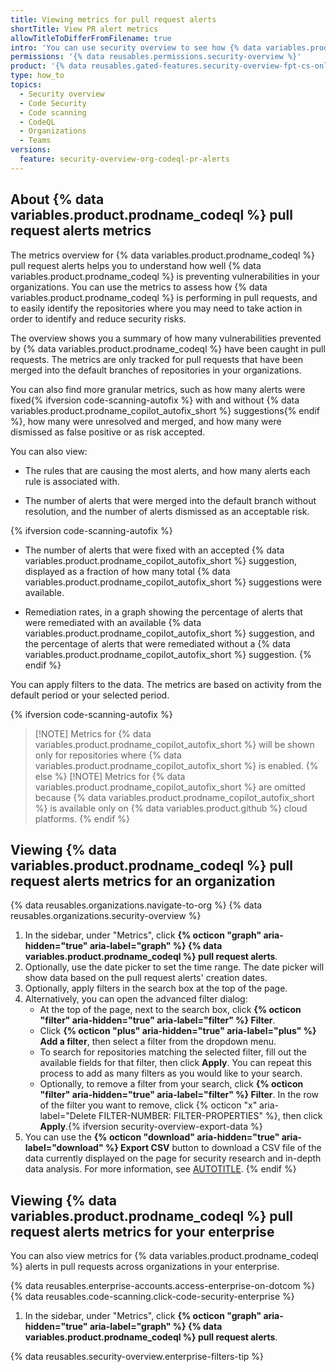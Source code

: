 ```yaml
---
title: Viewing metrics for pull request alerts
shortTitle: View PR alert metrics
allowTitleToDifferFromFilename: true
intro: 'You can use security overview to see how {% data variables.product.prodname_codeql %} is performing in pull requests for repositories across your organizations, and to identify repositories where you may need to take action.'
permissions: '{% data reusables.permissions.security-overview %}'
product: '{% data reusables.gated-features.security-overview-fpt-cs-only %}'
type: how_to
topics:
  - Security overview
  - Code Security
  - Code scanning
  - CodeQL
  - Organizations
  - Teams
versions:
  feature: security-overview-org-codeql-pr-alerts
---
```


## About {% data variables.product.prodname_codeql %} pull request alerts metrics

The metrics overview for {% data variables.product.prodname_codeql %} pull request alerts helps you to understand how well {% data variables.product.prodname_codeql %} is preventing vulnerabilities in your organizations. You can use the metrics to assess how {% data variables.product.prodname_codeql %} is performing in pull requests, and to easily identify the repositories where you may need to take action in order to identify and reduce security risks.

The overview shows you a summary of how many vulnerabilities prevented by {% data variables.product.prodname_codeql %} have been caught in pull requests. The metrics are only tracked for pull requests that have been merged into the default branches of repositories in your organizations.

You can also find more granular metrics, such as how many alerts were fixed{% ifversion code-scanning-autofix %} with and without {% data variables.product.prodname_copilot_autofix_short %} suggestions{% endif %}, how many were unresolved and merged, and how many were dismissed as false positive or as risk accepted.

You can also view:

* The rules that are causing the most alerts, and how many alerts each rule is associated with.

* The number of alerts that were merged into the default branch without resolution, and the number of alerts dismissed as an acceptable risk.

{% ifversion code-scanning-autofix %}
* The number of alerts that were fixed with an accepted {% data variables.product.prodname_copilot_autofix_short %} suggestion, displayed as a fraction of how many total {% data variables.product.prodname_copilot_autofix_short %} suggestions were available.

* Remediation rates, in a graph showing the percentage of alerts that were remediated with an available {% data variables.product.prodname_copilot_autofix_short %} suggestion, and the percentage of alerts that were remediated without a {% data variables.product.prodname_copilot_autofix_short %} suggestion.
{% endif %}

You can apply filters to the data. The metrics are based on activity from the default period or your selected period.

{% ifversion code-scanning-autofix %}
> [!NOTE] Metrics for {% data variables.product.prodname_copilot_autofix_short %} will be shown only for repositories where {% data variables.product.prodname_copilot_autofix_short %} is enabled.
{% else %}
> [!NOTE] Metrics for {% data variables.product.prodname_copilot_autofix_short %} are omitted because {% data variables.product.prodname_copilot_autofix_short %} is available only on {% data variables.product.github %} cloud platforms.
{% endif %}

## Viewing {% data variables.product.prodname_codeql %} pull request alerts metrics for an organization

{% data reusables.organizations.navigate-to-org %}
{% data reusables.organizations.security-overview %}
1. In the sidebar, under "Metrics", click **{% octicon "graph" aria-hidden="true" aria-label="graph" %} {% data variables.product.prodname_codeql %} pull request alerts**.
1. Optionally, use the date picker to set the time range. The date picker will show data based on the pull request alerts' creation dates.
1. Optionally, apply filters in the search box at the top of the page.
1. Alternatively, you can open the advanced filter dialog:
    * At the top of the page, next to the search box, click **{% octicon "filter" aria-hidden="true" aria-label="filter" %} Filter**.
    * Click **{% octicon "plus" aria-hidden="true" aria-label="plus" %} Add a filter**, then select a filter from the dropdown menu.
    * To search for repositories matching the selected filter, fill out the available fields for that filter, then click **Apply**. You can repeat this process to add as many filters as you would like to your search.
    * Optionally, to remove a filter from your search, click **{% octicon "filter" aria-hidden="true" aria-label="filter" %} Filter**. In the row of the filter you want to remove, click {% octicon "x" aria-label="Delete FILTER-NUMBER: FILTER-PROPERTIES" %}, then click **Apply**.{% ifversion security-overview-export-data %}
1. You can use the **{% octicon "download" aria-hidden="true" aria-label="download" %} Export CSV** button to download a CSV file of the data currently displayed on the page for security research and in-depth data analysis. For more information, see [AUTOTITLE](/code-security/security-overview/exporting-data-from-security-overview). {% endif %}

## Viewing {% data variables.product.prodname_codeql %} pull request alerts metrics for your enterprise

You can also view metrics for {% data variables.product.prodname_codeql %} alerts in pull requests across organizations in your enterprise.

{% data reusables.enterprise-accounts.access-enterprise-on-dotcom %}
{% data reusables.code-scanning.click-code-security-enterprise %}
1. In the sidebar, under "Metrics", click **{% octicon "graph" aria-hidden="true" aria-label="graph" %} {% data variables.product.prodname_codeql %} pull request alerts**.

{% data reusables.security-overview.enterprise-filters-tip %}
